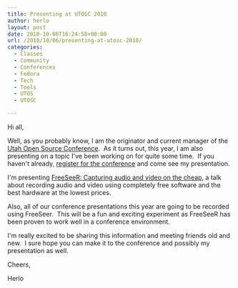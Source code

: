 ```yaml
---
title: Presenting at UTOSC 2010
author: herlo
layout: post
date: 2010-10-06T16:24:58+00:00
url: /2010/10/06/presenting-at-utosc-2010/
categories:
  - Classes
  - Community
  - Conferences
  - Fedora
  - Tech
  - Tools
  - UTOS
  - UTOSC

---
```

Hi all,

Well, as you probably know, I am the originator and current manager of the [Utah Open Source Conference][1].  As it turns out, this year, I am also presenting on a topic I've been working on for quite some time.  If you haven't already, [register for the conference][2] and come see my presentation.

I'm presenting [FreeSeeR: Capturing audio and video on the cheap][3], a talk about recording audio and video using completely free software and the best hardware at the lowest prices.

Also, all of our conference presentations this year are going to be recorded using FreeSeer.  This will be a fun and exciting experiment as FreeSeeR has been proven to work well in a conference environment.

I'm really excited to be sharing this information and meeting friends old and new.  I sure hope you can make it to the conference and possibly my presentation as well.

Cheers,

Herlo

 [1]: http://utosc.com
 [2]: http://attend.utosc.com
 [3]: http://utosc.com/presentation/293/